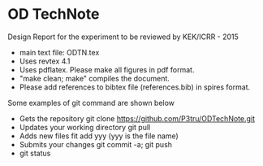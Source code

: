# OD TechNote
Design Report for the experiment to be reviewed by KEK/ICRR - 2015

- main text file: ODTN.tex
- Uses revtex 4.1
- Uses pdflatex.  Please make all figures in pdf format.
- "make clean; make" compiles the document.
- Please add references to bibtex file (references.bib) in spires format.


Some examples of git command are shown below

- Gets the repository
    git clone https://github.com/P3tru/ODTechNote.git
- Updates your working directory
    git pull
- Adds new files
    fit add yyy
    (yyy is the file name)
- Submits your changes
    git commit -a; git push
- git status
